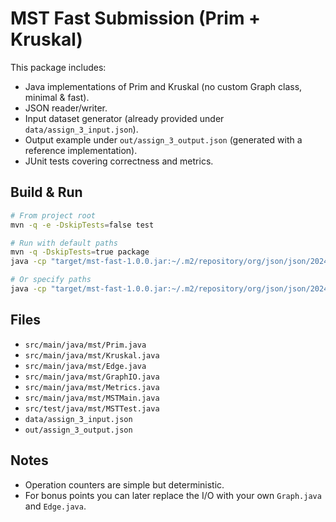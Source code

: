 # MST Fast Submission (Prim + Kruskal)

This package includes:
- Java implementations of Prim and Kruskal (no custom Graph class, minimal & fast).
- JSON reader/writer.
- Input dataset generator (already provided under `data/assign_3_input.json`).
- Output example under `out/assign_3_output.json` (generated with a reference implementation).
- JUnit tests covering correctness and metrics.

## Build & Run

```bash
# From project root
mvn -q -e -DskipTests=false test

# Run with default paths
mvn -q -DskipTests=true package
java -cp "target/mst-fast-1.0.0.jar:~/.m2/repository/org/json/json/20240303/json-20240303.jar" mst.MSTMain

# Or specify paths
java -cp "target/mst-fast-1.0.0.jar:~/.m2/repository/org/json/json/20240303/json-20240303.jar" mst.MSTMain data/assign_3_input.json out/assign_3_output.json
```

## Files
- `src/main/java/mst/Prim.java`
- `src/main/java/mst/Kruskal.java`
- `src/main/java/mst/Edge.java`
- `src/main/java/mst/GraphIO.java`
- `src/main/java/mst/Metrics.java`
- `src/main/java/mst/MSTMain.java`
- `src/test/java/mst/MSTTest.java`
- `data/assign_3_input.json`
- `out/assign_3_output.json`

## Notes
- Operation counters are simple but deterministic.
- For bonus points you can later replace the I/O with your own `Graph.java` and `Edge.java`.
